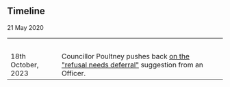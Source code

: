 



## Timeline

<table>



<tr>
  <td>
  </td>
  <td>
  </td>
</tr>

21 May 2020


<tr>
  <td>
  </td>
  <td>
  </td>
</tr>

<tr>
  <td>
  </td>
  <td>
  </td>
</tr>

<tr>
  <td>
  </td>
  <td>
  </td>
</tr>

<tr>
  <td>
  </td>
  <td>
  </td>
</tr>

<tr>
  <td>
    18th October, 2023
  </td>


  <td>
    Councillor Poultney pushes back <a href="https://www.youtube.com/watch?v=4fKW8rcI08c&ab_channel=Danack">on the "refusal needs deferral"</a> suggestion from an Officer.
  </td>
  <td>
  </td>
</tr>






</table>